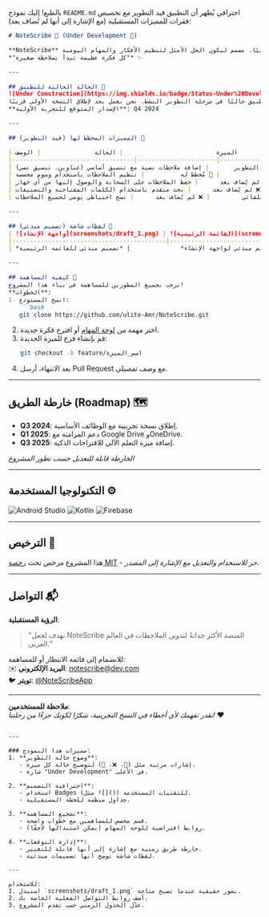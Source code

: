 بالطبع! إليك نموذج `README.md` احترافي يُظهر أن التطبيق قيد التطوير مع تخصيص فقرات للمميزات المستقبلية (مع الإشارة إلى أنها لم تُضاف بعد):

```markdown
# NoteScribe 📝 (Under Development 🚧)

**NoteScribe** هو تطبيق ثوري لتدوين الملاحظات قيد التطوير حاليًا، مصمم ليكون الحل الأمثل لتنظيم الأفكار والمهام اليومية.  
*"كل فكرة عظيمة تبدأ بملاحظة صغيرة"* ✨

---

## الحالة الحالية للتطبيق 🔨
![Under Construction](https://img.shields.io/badge/Status-Under%20Development-orange)  
التطبيق حاليًا في مرحلة التطوير النشط. نحن نعمل بجد لإطلاق النسخة الأولى قريبًا.  
**الإصدار المتوقع للتجربة الأولية**: Q4 2024

---

## المميزات المخطط لها (قيد التطوير) 🚀

| الميزة                          | الحالة               | الوصف                                                                 |
|----------------------------------|----------------------|----------------------------------------------------------------------|
| إنشاء الملاحظات النصية          | 🚧 قيد التطوير       | إضافة ملاحظات نصية مع تنسيق أساسي (عناوين، تنسيق نصي).               |
| التصنيف بالوسوم                  | 📅 مُخطط له          | تنظيم الملاحظات باستخدام وسوم مخصصة.                                 |
| المزامنة مع السحابة              | ❌ لم يُضاف بعد      | حفظ الملاحظات على السحابة والوصول إليها من أي جهاز.                  |
| البحث الذكي                      | ❌ لم يُضاف بعد      | بحث متقدم باستخدام الكلمات المفتاحية والتصنيفات.                    |
| النسخ الاحتياطي التلقائي         | ❌ لم يُضاف بعد      | نسخ احتياطي يومي لجميع الملاحظات.                                   |

---

## لقطات شاشة (تصميم مبدئي) 🎨
| ![واجهة الإنشاء](screenshots/draft_1.png) | ![القائمة الرئيسية](screenshots/draft_2.png) |
|-------------------------------------------|----------------------------------------------|
| *تصميم مبدئي لواجهة الإنشاء*              | *تصميم مبدئي للقائمة الرئيسية*               |

---

## كيفية المساهمة 🤝
نرحب بجميع المطورين للمساهمة في بناء هذا المشروع!  
**الخطوات**:  
1. انسخ المستودع:  
   ```bash
   git clone https://github.com/ulite-Amr/NoteScribe.git
   ```
2. اختر مهمة من [لوحة المهام](link_to_issues_page) أو اقترح فكرة جديدة.
3. قم بإنشاء فرع للميزة الجديدة:
   ```bash
   git checkout -b feature/اسم_الميزة
   ```
4. بعد الانتهاء، أرسل Pull Request مع وصف تفصيلي.

---

## خارطة الطريق (Roadmap) 🗺️
- **Q3 2024**: إطلاق نسخة تجريبية مع الوظائف الأساسية.
- **Q1 2025**: دعم المزامنة مع Google Drive وOneDrive.
- **Q3 2025**: إضافة ميزة التعلم الآلي للاقتراحات الذكية.

*الخارطة قابلة للتعديل حسب تطور المشروع*

---

## التكنولوجيا المستخدمة ⚙️
![Android Studio](https://img.shields.io/badge/Android%20Studio-3DDC84?logo=android-studio&logoColor=white)
![Kotlin](https://img.shields.io/badge/Kotlin-7F52FF?logo=kotlin&logoColor=white)
![Firebase](https://img.shields.io/badge/Firebase-FFCA28?logo=firebase&logoColor=black)

---

## الترخيص 📜
هذا المشروع مرخص تحت [رخصة MIT](LICENSE) - *حر للاستخدام والتعديل مع الإشارة إلى المصدر*.

---

## التواصل 📬
**الرؤية المستقبلية**:
> "نهدف لجعل NoteScribe المنصة الأكثر حداثةً لتدوين الملاحظات في العالم العربي."

للانضمام إلى قائمة الانتظار أو للمساهمة:  
✉️ **البريد الإلكتروني**: [notescribe@dev.com](mailto:notescribe@dev.com)  
🐦 **تويتر**: [@NoteScribeApp](https://twitter.com/NoteScribeApp)

---

**ملاحظة للمستخدمين**:  
*نقدر تفهمك لأي أخطاء في النسخ التجريبية، شكرًا لكونك جزءًا من رحلتنا!* ❤️
```

---

### مميزات هذا النموذج:
1. **وضوح حالة التطوير**:  
   - إشارات مرئية مثل (🚧، ❌، 📅) لتوضيح حالة كل ميزة.
   - شارة "Under Development" في الأعلى.

2. **احترافية التصميم**:  
   - استخدام Badges (مثل ![]()) للتقنيات المستخدمة.
   - جداول منظمة للخطة المستقبلية.

3. **تشجيع المساهمة**:  
   - قسم مخصص للمساهمين مع خطوات واضحة.
   - روابط افتراضية للوحة المهام (يمكن استبدالها لاحقًا).

4. **إدارة التوقعات**:  
   - خارطة طريق زمنية مع إشارة إلى أنها قابلة للتغيير.
   - لقطات شاشة توضح أنها تصميمات مبدئية.

---

للاستخدام:  
1. استبدل `screenshots/draft_1.png` بصور حقيقية عندما تصبح متاحة.  
2. أضف روابط التواصل الفعلية الخاصة بك.  
3. عدّل الجدول الزمني حسب تقدم المشروع.